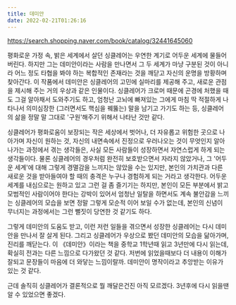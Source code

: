 ```yaml
---
title: 데미안
date: 2022-02-21T01:26:16
---
```


https://search.shopping.naver.com/book/catalog/32441645060

평화로운 가정 속, 밝은 세계에서 살던 싱클레어는 우연한 계기로 어두운 세계에 물들어버린다. 하지만 그는 데미안이라는 사람을 만나면서 그 두 세계가 마냥 구분된 것이 아니라 어느 정도 타협을 봐야 하는 복합적인 존재라는 것을 깨닫고 자신의 운명을 방황하며 찾아간다. 이 작품에서 데미안은 싱클레어의 고민에 실마리를 제공해 주고, 새로운 관점을 제시해 주는 거의 우상과 같은 인물이다. 싱클레어가 크로머 때문에 곤경에 처했을 때도 그걸 알아채서 도와주기도 하고, 엄청난 고뇌에 빠져있는 그에게 마침 딱 적절하게 나타나서 의미심장한 (그러면서도 핵심을 꿰뚫는) 말을 남기고 가기도 하는 등, 싱클레어의 삶을 정말 말 그대로 '구원'해주기 위해서 나타난 것만 같다.

싱클레어가 평화로움이 보장되는 작은 세상에서 벗어나, 더 자유롭고 위험한 곳으로 나아가며 자신이 원하는 것, 자신의 내면속에서 진정으로 우러나오는 것이 무엇인지 알아나가는 과정에서 겪는 생각들은, 사실 모든 사람들이 성장하면서 자연스럽게 하게 되는 생각들이다. 물론 싱클레어의 경우처럼 완전히 보호받으면서 자라지 않았거나, 그 '어두운 세계'에 대해 그렇게 경멸감을 느끼지는 않았을 수는 있지만, 본인의 가치관과 다른 새로운 것을 받아들여야 할 때의 충격은 누구나 경험하게 되는 거라고 생각한다. 어두운 세계를 내심으로는 원하고 있고 그런 걸 좀 즐기기는 하지만, 본인이 모든 부분에서 밝고 모범적인 사람이어야 한다는 강박이 있어서 엄청난 일탈을 하면서도 계속 불안감을 느끼는 싱클레어의 모습을 보면 정말 그렇게 모순적 이어 보일 수가 없는데, 본인의 신념이 무너지는 과정에서는 그런 뻘짓이 당연한 것 같기도 하다.

그렇게 데미안의 도움도 받고, 이런 저런 일들을 겪으면서 성장한 싱클레어는 다시 데미안을 만나서 잘 살게 된다. 그리고 싱클레어가 우상으로 봤던 데미안의 모습을 닮아가며, 진리를 깨닫는다. 이 《데미안》이라는 책을 중학교 1학년때 읽고 3년만에 다시 읽는데, 확실히 전과는 다른 느낌으로 다가왔던 것 같다. 저번에 읽었을때보다 더 내용이 이해가 잘되고 문장들이 마음에 더 와닿는 느낌이랄까. 데미안이 명작이라고 추앙받는 이유가 있는 것 같다.

근데 솔직히 싱클레어가 결론적으로 뭘 깨달은건진 아직 모르겠다. 3년후에 다시 읽을땐 알 수 있었으면 좋겠다.